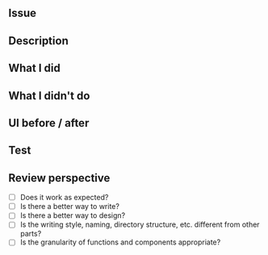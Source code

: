 <!--
PR titles should be semantic.
e.g. "ci: Add Semantic Pull Request"
See https://github.com/commitizen/conventional-commit-types/blob/master/index.json for the rules.
-->

## Issue

<!--
e.g. #22
-->

## Description

## What I did

<!-- Write about what you did within this PR. -->

## What I didn't do

<!-- Write about what you have not done within this PR. -->

## UI before / after

<!-- If the UI or behavior changes, share before/after screenshots or videos. -->

## Test

<!-- Write test items and test methods. -->

## Review perspective

- [ ] Does it work as expected?
- [ ] Is there a better way to write?
- [ ] Is there a better way to design?
- [ ] Is the writing style, naming, directory structure, etc. different from other parts?
- [ ] Is the granularity of functions and components appropriate?
